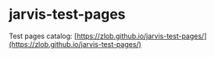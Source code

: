 jarvis-test-pages
=================

Test pages catalog: [https://zlob.github.io/jarvis-test-pages/](https://zlob.github.io/jarvis-test-pages/)
